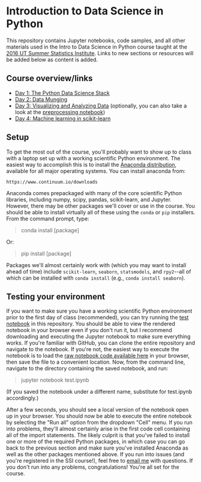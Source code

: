 # Introduction to Data Science in Python

This repository contains Jupyter notebooks, code samples, and all other materials used in the Intro to Data Science in Python course taught at the [2016 UT Summer Statistics Institute](https://stat.utexas.edu/training/ssi). Links to new sections or resources will be added below as content is added.

## Course overview/links

* [Day 1: The Python Data Science Stack](https://github.com/tyarkoni/SSI2016/blob/master/notebooks/Day%201%20-%20the%20Python%20data%20science%20stack.ipynb)
* [Day 2: Data Munging](https://github.com/tyarkoni/SSI2016/blob/master/notebooks/Day%202%20-%20data%20munging.ipynb)
* [Day 3: Visualizing and Analyzing Data](https://github.com/tyarkoni/SSI2016/blob/master/notebooks/Day%203%20-%20Exploring%20and%20analyzing%20data%20in%20Python.ipynb) (optionally, you can also take a look at the [preprocessing notebook](https://github.com/tyarkoni/SSI2016/blob/master/notebooks/Day%203%20-%20Data%20Cleaning.ipynb))
* [Day 4: Machine learning in scikit-learn](https://github.com/tyarkoni/SSI2016/blob/master/notebooks/Day%204%20-%20Machine%20learning%20in%20scikit-learn.ipynb)

## Setup
To get the most out of the course, you'll probably want to show up to class with a laptop set up with a working scientific Python environment. The easiest way to accomplish this is to install the [Anaconda distribution](https://www.continuum.io/downloads), available for all major operating systems. You can install anaconda from:

    https://www.continuum.io/downloads

Anaconda comes prepackaged with many of the core scientific Python libraries, including numpy, scipy, pandas, scikit-learn, and Jupyter. However, there may be other packages we'll cover or use in the course. You should be able to install virtually all of these using the `conda` or `pip` installers. From the command prompt, type:

> conda install [package]

Or:

> pip install [package]

Packages we'll almost certainly work with (which you may want to install ahead of time) include `scikit-learn`, `seaborn`, `statsmodels`, and `rpy2`--all of which can be installed with `conda install` (e.g., `conda install seaborn`).

## Testing your environment

If you want to make sure you have a working scientific Python environment prior to the first day of class (recommended), you can try running the [test notebook](https://github.com/tyarkoni/SSI2016/blob/master/notebooks/test.ipynb) in this repository. You should be able to view the rendered notebook in your browser even if you don't run it, but I recommend downloading and executing the Jupyter notebook to make sure everything works. If you're familiar with GitHub, you can clone the entire repository and navigate to the notebook. If you're not, the easiest way to execute the notebook is to load the [raw notebook code available here](https://raw.githubusercontent.com/tyarkoni/SSI2016/master/notebooks/test.ipynb) in your browser, then save the file to a convenient location. Now, from the command line, navigate to the directory containing the saved notebook, and run:

> jupyter notebook test.ipynb

(If you saved the notebook under a different name, substitute for test.ipynb accordingly.)

After a few seconds, you should see a local version of the notebook open up in your browser. You should now be able to execute the entire notebook by selecting the "Run all" option from the dropdown "Cell" menu. If you run into problems, they'll almost certainly arise in the first code cell containing all of the import statements. The likely culprit is that you've failed to install one or more of the required Python packages, in which case you can go back to the previous section and make sure you've installed Anaconda as well as the other packages mentioned above. If you run into issues (and you're registered in the SSI course!), feel free to [email me](mailto:tyarkoni@gmail.com) with questions. If you don't run into any problems, congratulations! You're all set for the course.